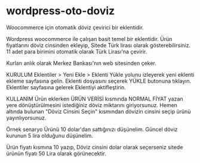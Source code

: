 # wordpress-oto-doviz
Woocommerce için otomatik döviz çevirici bir eklentidir.

Wordpress woocommerce ile çalışan basit temel bir eklentidir.
Ürün fiyatlarını döviz cinsinden ekleyip, Sitede Türk lirası olarak gösterebilirsiniz.
11 adet para birimini otomatik olarak Türk Lirası'na çevirir.

Kurları anlık olarak Merkez Bankası'nın web sitesinden çeker.


KURULUM
Eklentiler > Yeni Ekle > Eklenti Yükle
yolunu izleyerek yeni eklenti ekleme sayfasına gelin.
Eklenti dosyasını seçerek YÜKLE butonuna tıklayın.
Eklentiler sayfasına gelerek Eklentiyi aktifleştirin.


KULLANIM
Ürün eklerken ÜRÜN VERİSİ kısmında NORMAL FİYAT yazan yere dönüştürülmesini istediğiniz döviz miktarını giriyorsunuz.
Hemen altında bulunan "Döviz Cinsini Seçin" kısmından dövizin cinsini seçip ürünü yayınlıyorsunuz.

Örnek senaryo
Ürünü 10 dolar'dan sattığınızı düşünelim. Güncel döviz kurunun 5 lira olduğunu düşünelim.

Ürün fiyatı kısmına 10 yazıp, Döviz cinsini dolar olarak seçerseniz sitede ürünün fiyatı 50 Lira olarak görünecektir.
